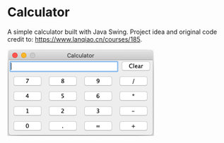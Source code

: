 # Calculator
A simple calculator built with Java Swing.
Project idea and original code credit to: https://www.lanqiao.cn/courses/185.

![alt text](https://github.com/vanessacz/Calculator/blob/main/demo.png)
